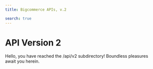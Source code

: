 ```yaml
---
title: Bigcommerce APIs, v.2

search: true
---
```


# API Version 2

Hello, you have reached the /api/v2 subdirectory! Boundless pleasures await you herein.

